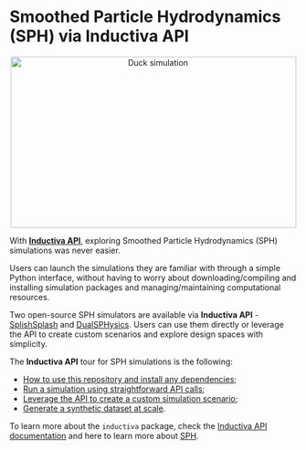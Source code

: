 # Smoothed Particle Hydrodynamics (SPH) via Inductiva API

<div align="center">
<img src="/assets/duck.gif" width=500 height=300 alt="Duck simulation">
</div>

With [**Inductiva API**](https://github.com/inductiva/inductiva/tree/main), exploring Smoothed
Particle Hydrodynamics (SPH) simulations was never easier. 

Users can launch the simulations they are familiar with through a simple Python interface,
without having to worry about downloading/compiling and installing simulation packages and
managing/maintaining computational resources.

Two open-source SPH simulators are available via **Inductiva API** -
[SplishSplash](https://github.com/inductiva/inductiva/wiki/SPlisHSPlasH) and
[DualSPHysics](https://github.com/inductiva/inductiva/wiki/DualSPHysics). Users
can use them directly or leverage the API to create custom scenarios and explore
design spaces with simplicity.

The **Inductiva API** tour for SPH simulations is the following:
- [How to use this repository and install any dependencies](INSTALL.md);
- [Run a simulation using straightforward API calls](SPH_SIMULATIONS.md#running-a-simulation);
- [Leverage the API to create a custom simulation scenario](FLUID_BLOCK.md);
- [Generate a synthetic dataset at scale](DATASET.md).

To learn more about the `inductiva` package, check the
[Inductiva API documentation](https://github.com/inductiva/inductiva/wiki) and
here to learn more about [SPH](https://en.wikipedia.org/wiki/Smoothed-particle_hydrodynamics).
